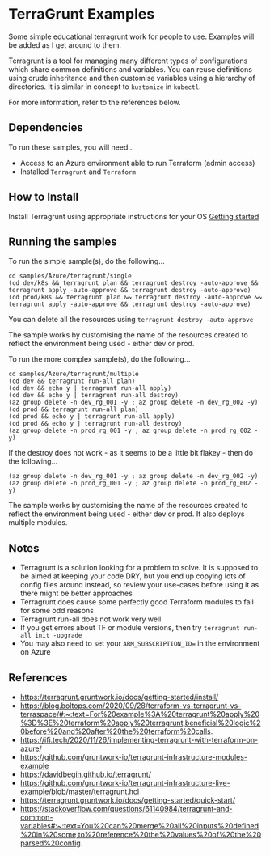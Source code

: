 # TerraGrunt Examples
Some simple educational terragrunt work for people to use. Examples will be added as I get around to them.

Terragrunt is a tool for managing many different types of configurations which share common definitions and variables.
You can reuse definitions using crude inheritance and then customise variables using a hierarchy of directories. It is similar
in concept to `kustomize` in `kubectl`.

For more information, refer to the references below.

Dependencies
------------
To run these samples, you will need...

* Access to an Azure environment able to run Terraform (admin access)
* Installed `Terragrunt` and `Terraform`

How to Install
--------------
Install Terragrunt using appropriate instructions for your OS [Getting started](https://terragrunt.gruntwork.io/docs/getting-started/install/)

Running the samples
-------------------
To run the simple sample(s), do the following...

	cd samples/Azure/terragrunt/single
	(cd dev/k8s && terragrunt plan && terragrunt destroy -auto-approve && terragrunt apply -auto-approve && terragrunt destroy -auto-approve)
	(cd prod/k8s && terragrunt plan && terragrunt destroy -auto-approve && terragrunt apply -auto-approve && terragrunt destroy -auto-approve)
	
You can delete all the resources using `terragrunt destroy -auto-approve`

The sample works by customising the name of the resources created to reflect the environment being used - either dev or prod.

To run the more complex sample(s), do the following...

	cd samples/Azure/terragrunt/multiple
	(cd dev && terragrunt run-all plan)
	(cd dev && echo y | terragrunt run-all apply)
	(cd dev && echo y | terragrunt run-all destroy)
	(az group delete -n dev_rg_001 -y ; az group delete -n dev_rg_002 -y)
	(cd prod && terragrunt run-all plan)
	(cd prod && echo y | terragrunt run-all apply)
	(cd prod && echo y | terragrunt run-all destroy)
	(az group delete -n prod_rg_001 -y ; az group delete -n prod_rg_002 -y)
	
If the destroy does not work - as it seems to be a little bit flakey - then do the following...

	(az group delete -n dev_rg_001 -y ; az group delete -n dev_rg_002 -y)
	(az group delete -n prod_rg_001 -y ; az group delete -n prod_rg_002 -y)

The sample works by customising the name of the resources created to reflect the environment being used - either dev or prod. It also deploys
multiple modules.

Notes
-----
* Terragrunt is a solution looking for a problem to solve. It is supposed to be aimed at keeping your code DRY, but you end up copying lots of config files around instead, so review your use-cases before using it as there might be better approaches
* Terragrunt does cause some perfectly good Terraform modules to fail for some odd reasons
* Terragrunt run-all does not work very well
* If you get errors about TF or module versions, then try `terragrunt run-all init -upgrade`
* You may also need to set your `ARM_SUBSCRIPTION_ID=` in the environment on Azure

References
----------
* https://terragrunt.gruntwork.io/docs/getting-started/install/
* https://blog.boltops.com/2020/09/28/terraform-vs-terragrunt-vs-terraspace/#:~:text=For%20example%3A%20terragrunt%20apply%20%3D%3E%20terraform%20apply%20terragrunt,beneficial%20logic%20before%20and%20after%20the%20terraform%20calls.
* https://ifi.tech/2020/11/26/implementing-terragrunt-with-terraform-on-azure/
* https://github.com/gruntwork-io/terragrunt-infrastructure-modules-example
* https://davidbegin.github.io/terragrunt/
* https://github.com/gruntwork-io/terragrunt-infrastructure-live-example/blob/master/terragrunt.hcl
* https://terragrunt.gruntwork.io/docs/getting-started/quick-start/
* https://stackoverflow.com/questions/61140984/terragrunt-and-common-variables#:~:text=You%20can%20merge%20all%20inputs%20defined%20in%20some,to%20reference%20the%20values%20of%20the%20parsed%20config.
